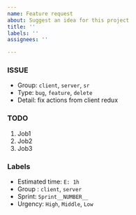 ```yaml
---
name: Feature request
about: Suggest an idea for this project
title: ''
labels: ''
assignees: ''

---
```


### ISSUE

-   Group:  `client`,  `server`,  `sr`
-   Type:  `bug`,  `feature`,  `delete`
-   Detail: fix actions from client redux

### TODO

1.  Job1
2.  Job2
3.  Job3

### Labels

-   Estimated time:  `E: 1h`
-   Group :  `client`,  `server`
-   Sprint:  `Sprint__NUMBER__`
-   Urgency:  `High`,  `Middle`,  `Low`
